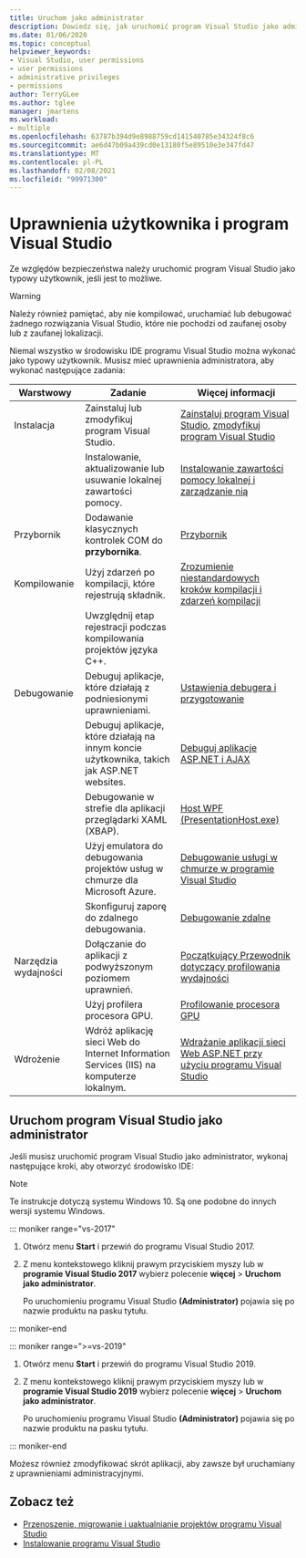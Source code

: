 ```yaml
---
title: Uruchom jako administrator
description: Dowiedz się, jak uruchomić program Visual Studio jako administrator.
ms.date: 01/06/2020
ms.topic: conceptual
helpviewer_keywords:
- Visual Studio, user permissions
- user permissions
- administrative privileges
- permissions
author: TerryGLee
ms.author: tglee
manager: jmartens
ms.workload:
- multiple
ms.openlocfilehash: 63787b394d9e8988759cd141540785e34324f8c6
ms.sourcegitcommit: ae6d47b09a439cd0e13180f5e89510e3e347fd47
ms.translationtype: MT
ms.contentlocale: pl-PL
ms.lasthandoff: 02/08/2021
ms.locfileid: "99971300"
---
```

# <a name="user-permissions-and-visual-studio"></a>Uprawnienia użytkownika i program Visual Studio

Ze względów bezpieczeństwa należy uruchomić program Visual Studio jako typowy użytkownik, jeśli jest to możliwe.

> [!WARNING]
> Należy również pamiętać, aby nie kompilować, uruchamiać lub debugować żadnego rozwiązania Visual Studio, które nie pochodzi od zaufanej osoby lub z zaufanej lokalizacji.

Niemal wszystko w środowisku IDE programu Visual Studio można wykonać jako typowy użytkownik. Musisz mieć uprawnienia administratora, aby wykonać następujące zadania:

|Warstwowy|Zadanie|Więcej informacji|
|----------|----------| - |
|Instalacja|Zainstaluj lub zmodyfikuj program Visual Studio.|[Zainstaluj program Visual Studio](../install/install-visual-studio.md), [zmodyfikuj program Visual Studio](../install/modify-visual-studio.md)|
||Instalowanie, aktualizowanie lub usuwanie lokalnej zawartości pomocy.|[Instalowanie zawartości pomocy lokalnej i zarządzanie nią](../help-viewer/install-manage-local-content.md)|
|Przybornik|Dodawanie klasycznych kontrolek COM do **przybornika**.|[Przybornik](../ide/reference/toolbox.md)|
|Kompilowanie|Użyj zdarzeń po kompilacji, które rejestrują składnik.|[Zrozumienie niestandardowych kroków kompilacji i zdarzeń kompilacji](/cpp/build/understanding-custom-build-steps-and-build-events)|
||Uwzględnij etap rejestracji podczas kompilowania projektów języka C++.||
|Debugowanie|Debuguj aplikacje, które działają z podniesionymi uprawnieniami.|[Ustawienia debugera i przygotowanie](../debugger/debugger-settings-and-preparation.md)|
||Debuguj aplikacje, które działają na innym koncie użytkownika, takich jak ASP.NET websites.|[Debuguj aplikacje ASP.NET i AJAX](../debugger/how-to-enable-debugging-for-aspnet-applications.md)|
||Debugowanie w strefie dla aplikacji przeglądarki XAML (XBAP).|[Host WPF (PresentationHost.exe)](/dotnet/framework/wpf/app-development/wpf-host-presentationhost-exe)|
||Użyj emulatora do debugowania projektów usług w chmurze dla Microsoft Azure.|[Debugowanie usługi w chmurze w programie Visual Studio](/azure/vs-azure-tools-debug-cloud-services-virtual-machines)|
||Skonfiguruj zaporę do zdalnego debugowania.|[Debugowanie zdalne](../debugger/remote-debugging.md)|
|Narzędzia wydajności|Dołączanie do aplikacji z podwyższonym poziomem uprawnień.|[Początkujący Przewodnik dotyczący profilowania wydajności](../profiling/beginners-guide-to-performance-profiling.md)|
||Użyj profilera procesora GPU.|[Profilowanie procesora GPU](../profiling/gpu-usage.md)|
|Wdrożenie|Wdróż aplikację sieci Web do Internet Information Services (IIS) na komputerze lokalnym.|[Wdrażanie aplikacji sieci Web ASP.NET przy użyciu programu Visual Studio](/aspnet/web-forms/overview/older-versions-getting-started/deployment-to-a-hosting-provider/)|

## <a name="run-visual-studio-as-an-administrator"></a>Uruchom program Visual Studio jako administrator

Jeśli musisz uruchomić program Visual Studio jako administrator, wykonaj następujące kroki, aby otworzyć środowisko IDE:

> [!NOTE]
> Te instrukcje dotyczą systemu Windows 10. Są one podobne do innych wersji systemu Windows.

::: moniker range="vs-2017"

1. Otwórz menu **Start** i przewiń do programu Visual Studio 2017.

1. Z menu kontekstowego kliknij prawym przyciskiem myszy lub w **programie Visual Studio 2017** wybierz polecenie **więcej** > **Uruchom jako administrator**.

   Po uruchomieniu programu Visual Studio **(Administrator)** pojawia się po nazwie produktu na pasku tytułu.

::: moniker-end

::: moniker range=">=vs-2019"

1. Otwórz menu **Start** i przewiń do programu Visual Studio 2019.

1. Z menu kontekstowego kliknij prawym przyciskiem myszy lub w **programie Visual Studio 2019** wybierz polecenie **więcej** > **Uruchom jako administrator**.

   Po uruchomieniu programu Visual Studio **(Administrator)** pojawia się po nazwie produktu na pasku tytułu.

::: moniker-end

Możesz również zmodyfikować skrót aplikacji, aby zawsze był uruchamiany z uprawnieniami administracyjnymi.

## <a name="see-also"></a>Zobacz też

- [Przenoszenie, migrowanie i uaktualnianie projektów programu Visual Studio](../porting/port-migrate-and-upgrade-visual-studio-projects.md)
- [Instalowanie programu Visual Studio](../install/install-visual-studio.md)
